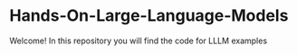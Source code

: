 # Hands-On-Large-Language-Models
Welcome! In this repository you will find the code for LLLM examples
